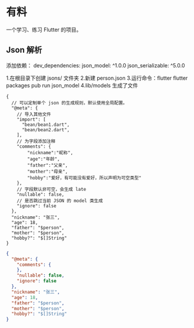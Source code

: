 # 有料

一个学习、练习 Flutter 的项目。

## Json 解析

添加依赖：
dev_dependencies:
    json_model: ^1.0.0
    json_serializable: ^5.0.0

1.在根目录下创建 jsons/ 文件夹 
2.新建 person.json 
3.运行命令：flutter flutter packages pub run json_model
4.lib/models 生成了文件

```
{
  // 可以定制单个 json 的生成规则，默认使用全局配置。
  "@meta": {
    // 导入其他文件
    "import": [
      "bean/bean1.dart",
      "bean/bean2.dart",
    ],
    // 为字段添加注释
    "comments": { 
        "nickname":"昵称",
        "age":"年龄",
        "father":"父亲",
        "mother":"母亲",
        "hobby":"爱好，有可能没有爱好，所以声明为可空类型"
    },
    // 字段默认非可空，会生成 late
    "nullable": false,
    // 是否跳过当前 JSON 的 model 类生成
    "ignore": false
  },
  "nickname": "张三",
  "age": 18,
  "father": "$person",
  "mother": "$person",
  "hobby?": "$[]String"
}
```

```json
{
  "@meta": {
    "comments": {
    },
    "nullable": false,
    "ignore": false
  },
  "nickname": "张三",
  "age": 18,
  "father": "$person",
  "mother": "$person",
  "hobby?": "$[]String"
}
```



